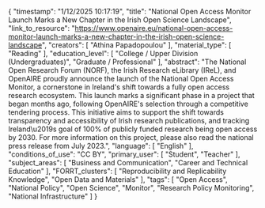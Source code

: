 {
    "timestamp": "1/12/2025 10:17:19",
    "title": "National Open Access Monitor Launch Marks a New Chapter in the Irish Open Science Landscape",
    "link_to_resource": "https://www.openaire.eu/national-open-access-monitor-launch-marks-a-new-chapter-in-the-irish-open-science-landscape",
    "creators": [
        "Athina Papadopoulou"
    ],
    "material_type": [
        "Reading"
    ],
    "education_level": [
        "College / Upper Division (Undergraduates)",
        "Graduate / Professional"
    ],
    "abstract": "The National Open Research Forum (NORF), the Irish Research eLibrary (IReL), and OpenAIRE proudly announce the launch of the National Open Access Monitor, a cornerstone in Ireland's shift towards a fully open access research ecosystem. This launch marks a significant phase in a project that began months ago, following OpenAIRE's selection through a competitive tendering process. This initiative aims to support the shift towards transparency and accessibility of Irish research publications, and tracking Ireland\u2019s goal of 100% of publicly funded research being open access by 2030. For more information on this project, please also read the national press release from July 2023.",
    "language": [
        "English"
    ],
    "conditions_of_use": "CC BY",
    "primary_user": [
        "Student",
        "Teacher"
    ],
    "subject_areas": [
        "Business and Communication",
        "Career and Technical Education"
    ],
    "FORRT_clusters": [
        "Reproducibility and Replicability Knowledge",
        "Open Data and Materials"
    ],
    "tags": [
        "Open Access",
        "National Policy",
        "Open Science",
        "Monitor",
        "Research Policy Monitoring",
        "National Infrastructure"
    ]
}